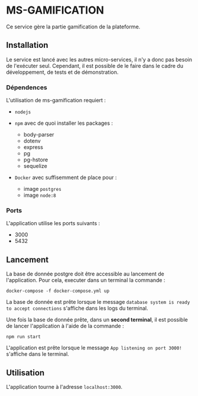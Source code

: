 # MS-GAMIFICATION

Ce service gère la partie gamification de la plateforme.

## Installation

Le service est lancé avec les autres micro-services, il n'y a donc pas besoin de l'exécuter seul. Cependant, il est possible de le faire dans le cadre du développement, de tests et de démonstration.

### Dépendences

L'utilisation de ms-gamification requiert :

- `nodejs`

- `npm` avec de quoi installer les packages :

  - body-parser
  - dotenv
  - express
  - pg
  - pg-hstore
  - sequelize

- `Docker` avec suffisemment de place pour :

  - image `postgres`
  - image `node:8`

### Ports

L'application utilise les ports suivants :

- 3000
- 5432

## Lancement

La base de donnée postgre doit être accessible au lancement de l'application. Pour cela, executer dans un terminal la commande :

`docker-compose -f docker-compose.yml up`

La base de donnée est prête lorsque le message `database system is ready to accept connections` s'affiche dans les logs du terminal.

Une fois la base de donnée prête, dans un **second terminal**, il est possible de lancer l'application à l'aide de la commande :

`npm run start`

L'application est prête lorsque le message `App listening on port 3000!` s'affiche dans le terminal.

## Utilisation

L'application tourne à l'adresse `localhost:3000`.
